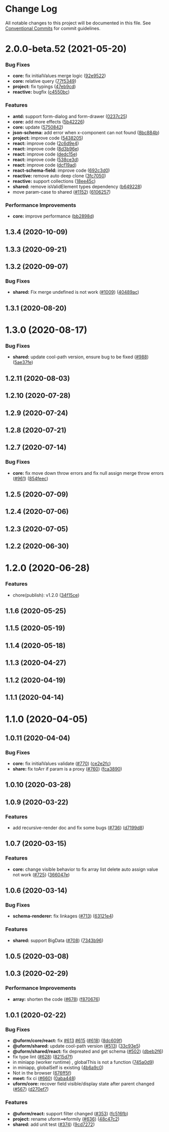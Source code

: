 # Change Log

All notable changes to this project will be documented in this file.
See [Conventional Commits](https://conventionalcommits.org) for commit guidelines.

# 2.0.0-beta.52 (2021-05-20)

### Bug Fixes

- **core:** fix initialValues merge logic ([92e9522](https://github.com/alibaba/formily/commit/92e95226e1818916a8116699a3695798af875691))
- **core:** relative query ([77f5349](https://github.com/alibaba/formily/commit/77f5349a6d65e1bf67521cb20fae2473d4bcdbfc))
- **project:** fix typings ([47eb9cd](https://github.com/alibaba/formily/commit/47eb9cd5af5c500701c66824422eb30f52eee3b3))
- **reactive:** bugfix ([c4550bc](https://github.com/alibaba/formily/commit/c4550bc080d9a05c5d0b60e559994b0f7ec744c3))

### Features

- **antd:** support form-dialog and form-drawer ([0237c25](https://github.com/alibaba/formily/commit/0237c25d08f93d944ee2b595c8781f5a884ca50c))
- **core:** add more effects ([5b42226](https://github.com/alibaba/formily/commit/5b42226dab1bcd2e9b30f1e7c896ac0571a4b7ff))
- **core:** update ([5750842](https://github.com/alibaba/formily/commit/575084241f8cebe2be4f385b3b310d4ccadd500b))
- **json-schema:** add error when x-component can not found ([8bc884b](https://github.com/alibaba/formily/commit/8bc884b3af3704e47c904f1161d146808229cb20))
- **project:** improve code ([5438205](https://github.com/alibaba/formily/commit/54382054f16b30a4dc7aaabba901978eab2c6c80))
- **react:** improve code ([2c6d9e4](https://github.com/alibaba/formily/commit/2c6d9e409c81eca8f35565e471d235c795a052aa))
- **react:** improve code ([8d3b96e](https://github.com/alibaba/formily/commit/8d3b96e9e10544921813ebaace7bca9e62348824))
- **react:** improve code ([dedc15e](https://github.com/alibaba/formily/commit/dedc15e477625227c2cded4eb105865c3a3c3dc5))
- **react:** improve code ([538ce3d](https://github.com/alibaba/formily/commit/538ce3dafe8590dc987f3ab82002b97cd7f8ad3f))
- **react:** improve code ([dcf19ad](https://github.com/alibaba/formily/commit/dcf19ad08f8bfb56d05448db0d0554a59e93255c))
- **react-schema-field:** improve code ([692c3d0](https://github.com/alibaba/formily/commit/692c3d0099079f112bcc62afad648db931c26023))
- **reactive:** remove auto deep clone ([3fc7050](https://github.com/alibaba/formily/commit/3fc7050fbe89e90971628db21fd5d82bc7402909))
- **reactive:** support collections ([18ee45c](https://github.com/alibaba/formily/commit/18ee45cffe748f227419bef170b6a32698b597c3))
- **shared:** remove isValidElement types dependency ([b649228](https://github.com/alibaba/formily/commit/b649228fa5a4a05cb959c4fac72f42a1ff348f48))
- move param-case to shared ([#1152](https://github.com/alibaba/formily/issues/1152)) ([6106257](https://github.com/alibaba/formily/commit/6106257be14353bde17230659e841acdc22629ed))

### Performance Improvements

- **core:** improve performance ([bb2898d](https://github.com/alibaba/formily/commit/bb2898d3998dc25cabae1863f4a2aca8f56549c9))

## 1.3.4 (2020-10-09)

## 1.3.3 (2020-09-21)

## 1.3.2 (2020-09-07)

### Bug Fixes

- **shared:** Fix merge undefined is not work ([#1009](https://github.com/alibaba/formily/issues/1009)) ([40489ac](https://github.com/alibaba/formily/commit/40489ac16b9429bca19c499a0122cebebbea3c66))

## 1.3.1 (2020-08-20)

# 1.3.0 (2020-08-17)

### Bug Fixes

- **shared:** update cool-path version, ensure bug to be fixed ([#988](https://github.com/alibaba/formily/issues/988)) ([5ae37fe](https://github.com/alibaba/formily/commit/5ae37fe0788d7b8a63cc319a83d2e7ea4fff5407))

## 1.2.11 (2020-08-03)

## 1.2.10 (2020-07-28)

## 1.2.9 (2020-07-24)

## 1.2.8 (2020-07-21)

## 1.2.7 (2020-07-14)

### Bug Fixes

- **core:** fix move down throw errors and fix null assign merge throw errors ([#961](https://github.com/alibaba/formily/issues/961)) ([854feec](https://github.com/alibaba/formily/commit/854feec2c9312bc749df3e399be590df231cedef))

## 1.2.5 (2020-07-09)

## 1.2.4 (2020-07-06)

## 1.2.3 (2020-07-05)

## 1.2.2 (2020-06-30)

# 1.2.0 (2020-06-28)

### Features

- chore(publish): v1.2.0 ([34f15ce](https://github.com/alibaba/formily/commit/34f15ce59c40da4e444939833cbc225146dacb90))

## 1.1.6 (2020-05-25)

## 1.1.5 (2020-05-19)

## 1.1.4 (2020-05-18)

## 1.1.3 (2020-04-27)

## 1.1.2 (2020-04-19)

## 1.1.1 (2020-04-14)

# 1.1.0 (2020-04-05)

## 1.0.11 (2020-04-04)

### Bug Fixes

- **core:** fix initialValues validate ([#770](https://github.com/alibaba/formily/issues/770)) ([ce2e2fc](https://github.com/alibaba/formily/commit/ce2e2fc8816cc55604e66105a42d9a85832ef0b6))
- **share:** fix toArr if param is a proxy ([#760](https://github.com/alibaba/formily/issues/760)) ([fca3890](https://github.com/alibaba/formily/commit/fca3890efd12b56c63c5199e2099ec1f2aa5bf8a))

## 1.0.10 (2020-03-28)

## 1.0.9 (2020-03-22)

### Features

- add recursive-render doc and fix some bugs ([#736](https://github.com/alibaba/formily/issues/736)) ([d7199d8](https://github.com/alibaba/formily/commit/d7199d82c67d56d9ac8d550fd266a2307597a088))

## 1.0.7 (2020-03-15)

### Features

- **core:** change visible behavior to fix array list delete auto assign value not work ([#725](https://github.com/alibaba/formily/issues/725)) ([366047e](https://github.com/alibaba/formily/commit/366047e68a92339d0060bd52bdf05db61e5fd9e5))

## 1.0.6 (2020-03-14)

### Bug Fixes

- **schema-renderer:** fix linkages ([#713](https://github.com/alibaba/formily/issues/713)) ([63121e4](https://github.com/alibaba/formily/commit/63121e40bd48b491acaad4b67e53bf7cbe5ffd2c))

### Features

- **shared:** support BigData ([#708](https://github.com/alibaba/formily/issues/708)) ([7343b96](https://github.com/alibaba/formily/commit/7343b96063ab988763e4b265cf47548c40fd3412))

## 1.0.5 (2020-03-08)

## 1.0.3 (2020-02-29)

### Performance Improvements

- **array:** shorten the code ([#678](https://github.com/alibaba/formily/issues/678)) ([f870676](https://github.com/alibaba/formily/commit/f8706760ca308c5be0e5956e1305fab2cddf6948))

## 1.0.1 (2020-02-22)

### Bug Fixes

- **@uform/core/react:** fix [#613](https://github.com/alibaba/formily/issues/613) [#615](https://github.com/alibaba/formily/issues/615) ([#618](https://github.com/alibaba/formily/issues/618)) ([8dc609f](https://github.com/alibaba/formily/commit/8dc609f948673f26be4d001462c4ca09a554d3b4))
- **@uform/shared:** update cool-path version ([#513](https://github.com/alibaba/formily/issues/513)) ([33c93e5](https://github.com/alibaba/formily/commit/33c93e5f6ea73f763038168f6fd5eb174422f78a))
- **@uform/shared/react:** fix depreated and get schema ([#502](https://github.com/alibaba/formily/issues/502)) ([dbeb2f6](https://github.com/alibaba/formily/commit/dbeb2f6ba2758c28774bb1529ecdebfd7893ec64))
- fix type lint ([#628](https://github.com/alibaba/formily/issues/628)) ([8215d7f](https://github.com/alibaba/formily/commit/8215d7f447aeb43e835c2db4840bbd05414dfbd5))
- in miniapp (worker runtime) , globalThis is not a function ([745a0d9](https://github.com/alibaba/formily/commit/745a0d9fd16887e9b68f3dd4b9632b40a489b1b6))
- in miniapp, globalSelf is existing ([4b6a9c0](https://github.com/alibaba/formily/commit/4b6a9c08b136c8ebe8531ce858b64ada0a104c05))
- Not in the browser ([676ff5f](https://github.com/alibaba/formily/commit/676ff5f5b7869230753abbb9aaf25e3a016363ef))
- **meet:** fix ci ([#660](https://github.com/alibaba/formily/issues/660)) ([0aba448](https://github.com/alibaba/formily/commit/0aba4483b2efd522d1e3fce0205174e0edf957be))
- **uform/core:** recover field visible/display state after parent changed ([#567](https://github.com/alibaba/formily/issues/567)) ([d270ef7](https://github.com/alibaba/formily/commit/d270ef785d61c8330e29b3595108aa727c014b9f))

### Features

- **@uform/react:** support filter changed ([#353](https://github.com/alibaba/formily/issues/353)) ([fc516fb](https://github.com/alibaba/formily/commit/fc516fbcec5bf1910d40a2b90774078b7e30bb9e))
- **project:** rename uform==>formily ([#636](https://github.com/alibaba/formily/issues/636)) ([48c47c2](https://github.com/alibaba/formily/commit/48c47c2946f49bd71559173ad9ceed69546457f8))
- **shared:** add unit test ([#374](https://github.com/alibaba/formily/issues/374)) ([9cd7272](https://github.com/alibaba/formily/commit/9cd727257926cdd9e3fa764481ad949dff68eb42))
